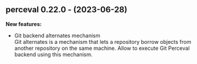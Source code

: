 ## perceval 0.22.0 - (2023-06-28)

**New features:**

 * Git backend alternates mechanism\
   Git alternates is a mechanism that lets a repository borrow objects
   from another repository on the same machine.  Allow to execute Git
   Perceval backend using this mechanism.


